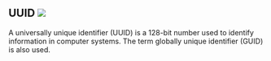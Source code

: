 ## UUID ![](https://github.com/awh6al/unik/workflows/unik/badge.svg)
A universally unique identifier (UUID) is a 128-bit number used to identify
information in computer systems. The term globally unique identifier (GUID)
is also used.